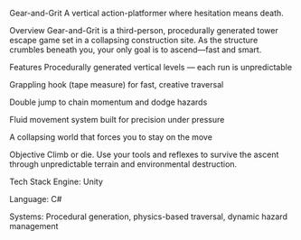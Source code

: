 Gear-and-Grit
A vertical action-platformer where hesitation means death.

Overview
Gear-and-Grit is a third-person, procedurally generated tower escape game set in a collapsing construction site. As the structure crumbles beneath you, your only goal is to ascend—fast and smart.

Features
Procedurally generated vertical levels — each run is unpredictable

Grappling hook (tape measure) for fast, creative traversal

Double jump to chain momentum and dodge hazards

Fluid movement system built for precision under pressure

A collapsing world that forces you to stay on the move

Objective
Climb or die. Use your tools and reflexes to survive the ascent through unpredictable terrain and environmental destruction.

Tech Stack
Engine: Unity

Language: C#

Systems: Procedural generation, physics-based traversal, dynamic hazard management
